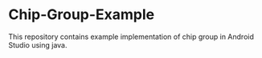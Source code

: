 # Chip-Group-Example
This repository contains example implementation of chip group in Android Studio using java.
